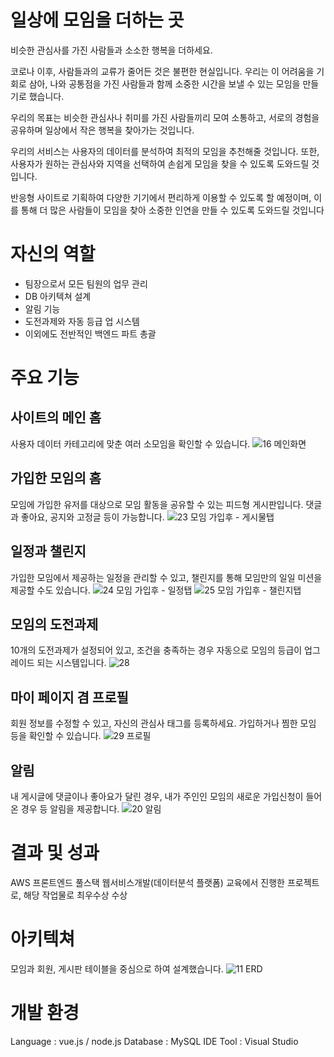 # 일상에 모임을 더하는 곳
비슷한 관심사를 가진 사람들과 소소한 행복을 더하세요.

코로나 이후, 사람들과의 교류가 줄어든 것은 불편한 현실입니다.
우리는 이 어려움을 기회로 삼아, 나와 공통점을 가진 사람들과 함께
소중한 시간을 보낼 수 있는 모임을 만들기로 했습니다.

우리의 목표는 비슷한 관심사나 취미를 가진 사람들끼리 모여 소통하고,
서로의 경험을 공유하며 일상에서 작은 행복을 찾아가는 것입니다.

우리의 서비스는 사용자의 데이터를 분석하여 최적의 모임을 추천해줄 것입니다.
또한, 사용자가 원하는 관심사와 지역을 선택하여 손쉽게 모임을 찾을 수 있도록 도와드릴 것입니다.

반응형 사이트로 기획하여 다양한 기기에서 편리하게 이용할 수 있도록 할 예정이며,
이를 통해 더 많은 사람들이 모임을 찾아 소중한 인연을 만들 수 있도록 도와드릴 것입니다


# 자신의 역할
- 팀장으로서 모든 팀원의 업무 관리
- DB 아키텍쳐 설계
- 알림 기능
- 도전과제와 자동 등급 업 시스템
- 이외에도 전반적인 백엔드 파트 총괄


# 주요 기능 
## 사이트의 메인 홈
사용자 데이터 카테고리에 맞춘 여러 소모임을 확인할 수 있습니다. 
![16 메인화면](https://github.com/user-attachments/assets/838a92bf-a292-4a9c-acc1-16ceae1cd4b3)

## 가입한 모임의 홈
모임에 가입한 유저를 대상으로 모임 활동을 공유할 수 있는 피드형 게시판입니다. 
댓글과 좋아요, 공지와 고정글 등이 가능합니다.
![23 모임 가입후 - 게시물탭](https://github.com/user-attachments/assets/e2737ac0-e186-4c5f-ac6f-6949bf535338)

## 일정과 챌린지
가입한 모임에서 제공하는 일정을 관리할 수 있고, 챌린지를 통해 모임만의 일일 미션을 제공할 수도 있습니다.
![24 모임 가입후 - 일정탭](https://github.com/user-attachments/assets/3e9ef22e-c73a-47b6-8825-07f7582489ce)
![25 모임 가입후 - 챌린지탭](https://github.com/user-attachments/assets/3cc705a8-1023-400d-a1e6-195c560391c0)

## 모임의 도전과제
10개의 도전과제가 설정되어 있고, 조건을 충족하는 경우 자동으로 모임의 등급이 업그레이드 되는 시스템입니다.
![28](https://github.com/user-attachments/assets/a10ef263-1936-4800-9bae-a85af91a123c)

## 마이 페이지 겸 프로필
회원 정보를 수정할 수 있고, 자신의 관심사 태그를 등록하세요.
가입하거나 찜한 모임 등을 확인할 수 있습니다.
![29 프로필](https://github.com/user-attachments/assets/a3e72cdf-6423-4fb5-992c-846d88729415)

## 알림 
내 게시글에 댓글이나 좋아요가 달린 경우, 내가 주인인 모임의 새로운 가입신청이 들어온 경우 등 알림을 제공합니다.
![20 알림](https://github.com/user-attachments/assets/b9affb08-4a7e-4e7a-96a6-3f5d314a9920)


# 결과 및 성과
AWS 프론트엔드 풀스택 웹서비스개발(데이터분석 플랫폼) 교육에서 진행한 프로젝트로, 해당 작업물로 최우수상 수상

# 아키텍쳐
모임과 회원, 게시판 테이블을 중심으로 하여 설계했습니다.
![11 ERD](https://github.com/user-attachments/assets/04efa8ab-3f74-4d1e-885e-54c93ee987e8)


# 개발 환경
Language : vue.js / node.js
Database : MySQL
IDE Tool : Visual Studio
